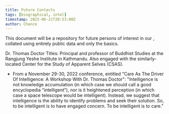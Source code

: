 ```yaml
---
title: Future Contacts
tags: [biographical, intel]
timestamp: 2025-06-21T20:53:00Z
author: Chance
---
```


This document will be a repository for future persons of interest in our , collated using entirely public data and only the basics.

Dr. Thomas Doctor
Titles: Principal and professor of Buddhist Studies at the Rangjung Yeshe Institute in Kathmandu. Also engaged with the similarly-located Center for the Study of Apparent Selves (CSAS).
- From a November 29-30, 2022 conference, entitled "Care As The Driver Of Intelligence: A Workshop With Dr. Thomas Doctor": "Intelligence is not knowledge accumulation (in which case we should call a good encyclopedia “intelligent”), nor is it heightened perception (in which case a space telescope would be intelligent). Instead, we suggest that intelligence is the ability to identify problems and seek their solution. So, to be intelligent is to have engaged concern. To be intelligent is to care."
